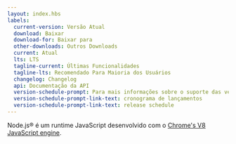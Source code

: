 ```yaml
---
layout: index.hbs
labels:
  current-version: Versão Atual
  download: Baixar
  download-for: Baixar para
  other-downloads: Outros Downloads
  current: Atual
  lts: LTS
  tagline-current: Últimas Funcionalidades
  tagline-lts: Recomendado Para Maioria dos Usuários
  changelog: Changelog
  api: Documentação da API
  version-schedule-prompt: Para mais informações sobre o suporte das versões, consulte o
  version-schedule-prompt-link-text: cronograma de lançamentos
  version-schedule-prompt-link-text: release schedule
---
```


Node.js® é um runtime JavaScript desenvolvido com o [Chrome's V8 JavaScript engine](https://v8.dev/).
